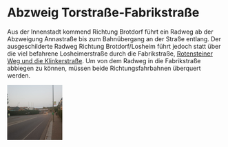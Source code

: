 # Abzweig Torstraße-Fabrikstraße

Aus der Innenstadt kommend Richtung Brotdorf führt ein Radweg ab der Abzweigung Annastraße bis zum Bahnübergang an der Straße entlang.
Der ausgeschilderte Radweg Richtung Brotdorf/Losheim führt jedoch statt über die viel befahrene Losheimerstraße durch die Fabrikstraße, [Rotensteiner Weg und die Klinkerstraße](radweg_mzg-bd-rotenstein.md).
Um von dem Radweg in die Fabrikstraße abbiegen zu können, müssen beide Richtungsfahrbahnen überquert werden.

<a href="media/20200917_194339.jpg"><img alt="Torstraße/Fabrikstraße" src="media/thumb-20200917_194339.jpg"/></a>

